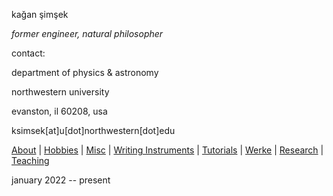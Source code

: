 kağan şimşek

_former engineer, natural philosopher_

contact:

department of physics & astronomy

northwestern university

evanston, il 60208, usa

ksimsek[at]u[dot]northwestern[dot]edu

[About](https://kagsimsek.github.io/about) | [Hobbies](https://kagsimsek.github.io/hobbies) | [Misc](https://kagsimsek.github.io/misc) | [Writing Instruments](https://kagsimsek.github.io/writing_instruments) | [Tutorials](https://kagsimsek.github.io/tutorials) | [Werke](https://kagsimsek.github.io/werke) | [Research](https://kagsimsek.github.io/research) | [Teaching](https://kagsimsek.github.io/teaching)

january 2022 -- present


